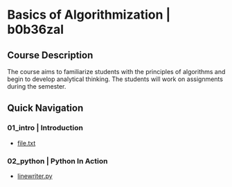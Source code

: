 # Basics of Algorithmization | b0b36zal

## Course Description

The course aims to familiarize students with the principles of algorithms and begin to develop analytical thinking. The students will work on assignments during the semester.

## Quick Navigation

### 01_intro | Introduction

- [file.txt](https://github.com/lubiku35/b0b36zal/blob/main/01_intro/file.txt)

### 02_python | Python In Action

- [linewriter.py](https://github.com/lubiku35/b0b36zal/blob/main/02_python/linewriter.py)